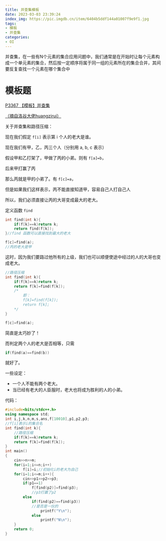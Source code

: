 ```yaml
---
title: 并查集模板
date: 2023-03-03 23:39:24
index_img: https://pic.imgdb.cn/item/6404b5ddf144a01007f9e9f1.jpg
tags:
- 模板
- 并查集
categories: 
- OI
---
```


<p class="note note-primary">并查集，在一些有N个元素的集合应用问题中，我们通常是在开始时让每个元素构成一个单元素的集合，然后按一定顺序将属于同一组的元素所在的集合合并，其间要反复查找一个元素在哪个集合中</p>

# 模板题

[P3367 【模板】并查集](https://www.luogu.com.cn/problem/P3367)

[（摘自洛谷大佬huangzirui）](https://www.luogu.com.cn/user/35891)

关于并查集和路径压缩：

现在我们假定 `f[i]` 表示第 i 个人的老大是谁。

现在我们有甲，乙，丙三个人（分别用 a, b, c 表示）

假设甲和乙打架了，甲做了丙的小弟。则有 `f[a]=b`，

后来甲打赢了丙

那么丙就是甲的小弟了。有 `f[c]=a`，

但是如果我们这样表示，丙不能直接知道甲，容易自己人打自己人

所以，我们必须直接让丙的大哥变成最大的老大。

定义函数 `find`

```cpp
int find(int k){
    if(f[k]==k)return k;
    return find(f[k]);
}//find 函数可以直接找到最大的老大

f[c]=find(a);
//丙的老大是甲
```

这时，因为我们要路过他所有的上级，我们也可以顺便使途中经过的人的大哥也变成老大。

```cpp
//路径压缩
int find(int k){
    if(f[k]==k)return k;
    return f[k]=find(f[k]);
    /* 
    	即：
    	f[k]=find(f[k]);
        return f[k];
    */
}

f[c]=find(a);
```

简直是太巧妙了！

而判定两个人的老大是否相等，只需

```cpp
if(find(a)==find(b))
```

就好了。

一些设定：

- 一个人不能有两个老大。
- 当已经有老大的人臣服时，老大也将成为胜利的人的小弟。

代码：

```cpp
#include<bits/stdc++.h>
using namespace std;
int i,j,k,n,m,s,ans,f[10010],p1,p2,p3;
//f[i]表示i的集合名
int find(int k){
	//路径压缩
    if(f[k]==k)return k;
    return f[k]=find(f[k]);
}
int main()
{
    cin>>n>>m;
    for(i=1;i<=n;i++)
        f[i]=i;//初始化i的老大为自己
    for(i=1;i<=m;i++){
        cin>>p1>>p2>>p3;
        if(p1==1)
            f[find(p2)]=find(p3);
            //p3打赢了p2
        else
            if(find(p2)==find(p3))
            //是否是一伙的
                printf("Y\n");
            else
                printf("N\n");
    }
    return 0;
}
```